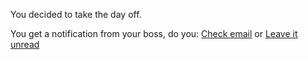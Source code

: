 You decided to take the day off.

You get a notification from your boss, do you:
[Check email](your-boss-emails-you.md)
or
[Leave it unread](your-boss-emails-you.md)
